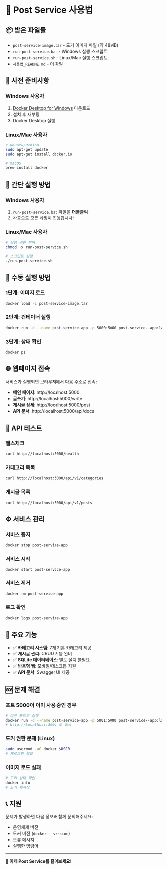 # 🚀 Post Service 사용법

## 📦 받은 파일들
- `post-service-image.tar` - 도커 이미지 파일 (약 48MB)
- `run-post-service.bat` - Windows 실행 스크립트
- `run-post-service.sh` - Linux/Mac 실행 스크립트
- `사용법_README.md` - 이 파일

## 🐳 사전 준비사항

### Windows 사용자
1. [Docker Desktop for Windows](https://www.docker.com/products/docker-desktop/) 다운로드
2. 설치 후 재부팅
3. Docker Desktop 실행

### Linux/Mac 사용자
```bash
# Ubuntu/Debian
sudo apt-get update
sudo apt-get install docker.io

# macOS
brew install docker
```

## 🚀 간단 실행 방법

### Windows 사용자
1. `run-post-service.bat` 파일을 **더블클릭**
2. 자동으로 모든 과정이 진행됩니다!

### Linux/Mac 사용자
```bash
# 실행 권한 부여
chmod +x run-post-service.sh

# 스크립트 실행
./run-post-service.sh
```

## 🔧 수동 실행 방법

### 1단계: 이미지 로드
```bash
docker load -i post-service-image.tar
```

### 2단계: 컨테이너 실행
```bash
docker run -d --name post-service-app -p 5000:5000 post-service--app:latest
```

### 3단계: 상태 확인
```bash
docker ps
```

## 🌐 웹페이지 접속

서비스가 실행되면 브라우저에서 다음 주소로 접속:

- **메인 페이지**: http://localhost:5000
- **글쓰기**: http://localhost:5000/write
- **게시글 상세**: http://localhost:5000/post
- **API 문서**: http://localhost:5000/api/docs

## 📱 API 테스트

### 헬스체크
```bash
curl http://localhost:5000/health
```

### 카테고리 목록
```bash
curl http://localhost:5000/api/v1/categories
```

### 게시글 목록
```bash
curl http://localhost:5000/api/v1/posts
```

## ⚙️ 서비스 관리

### 서비스 중지
```bash
docker stop post-service-app
```

### 서비스 시작
```bash
docker start post-service-app
```

### 서비스 제거
```bash
docker rm post-service-app
```

### 로그 확인
```bash
docker logs post-service-app
```

## 🎯 주요 기능

- ✅ **카테고리 시스템**: 7개 기본 카테고리 제공
- ✅ **게시글 관리**: CRUD 기능 완비
- ✅ **SQLite 데이터베이스**: 별도 설치 불필요
- ✅ **반응형 웹**: 모바일/데스크톱 지원
- ✅ **API 문서**: Swagger UI 제공

## 🆘 문제 해결

### 포트 5000이 이미 사용 중인 경우
```bash
# 다른 포트로 실행
docker run -d --name post-service-app -p 5001:5000 post-service--app:latest
# http://localhost:5001 로 접속
```

### 도커 권한 문제 (Linux)
```bash
sudo usermod -aG docker $USER
# 재로그인 필요
```

### 이미지 로드 실패
```bash
# 도커 상태 확인
docker info
# 도커 재시작
```

## 📞 지원

문제가 발생하면 다음 정보와 함께 문의해주세요:
- 운영체제 버전
- 도커 버전 (`docker --version`)
- 오류 메시지
- 실행한 명령어

---

**🎉 이제 Post Service를 즐겨보세요!**
